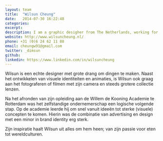 ```yaml
---
layout: team
title:  "Wilsun Cheung"
date:   2014-07-30 16:22:48
categories: 
excerpt:
description: I am a graphic desigher from The Netherlands, working for my self since 2009 and recently under the name Studio 210 as a collective of creative designer and developers.
website: http://www.wilsuncheung.nl/
phone: +31 (0)6 24 62 11 88
email: cheungw91@gmail.com
twitter: _dimsun
github: 
linkedin: https://www.linkedin.com/in/wilsuncheung
---
```

Wilsun is een echte designer met grote drang om dingen te maken. Naast het ontwikkelen van visuele identiteiten en animaties, is Wilsun ook graag aan het fotograferen of filmen met zijn camera en steeds grotere collectie lenzen.

Na het afronden van zijn opleiding aan de Willem de Kooning Academie te Rotterdam was het zelfstandige ondernemerschap een logische volgende stap. Op de academie leerde hij om snel vanuit ideeën tot sterke (visuele) concepten te komen. Hierin was de combinatie van advertising en design met een minor in brand identity erg sterk.

Zijn inspiratie haalt Wilsun uit alles om hem heen; van zijn passie voor eten tot wereldculturen.
